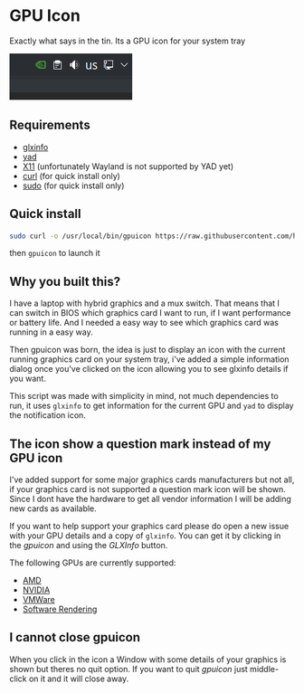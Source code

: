 # GPU Icon

Exactly what says in the tin. Its a GPU icon for your system tray

![](screenshot.png)

## Requirements

- [glxinfo](https://dri.freedesktop.org/wiki/glxinfo/)
- [yad](https://github.com/v1cont/yad)
- [X11](https://www.x.org/wiki/) (unfortunately Wayland is not supported by YAD yet)
- [curl](https://curl.se/) (for quick install only)
- [sudo](https://www.sudo.ws/) (for quick install only)

## Quick install

```sh
sudo curl -o /usr/local/bin/gpuicon https://raw.githubusercontent.com/h0m3/gpuicon/master/gpuicon; sudo chmod +x /usr/local/bin/gpuicon
```

then `gpuicon` to launch it

## Why you built this?

I have a laptop with hybrid graphics and a mux switch. That means that I can switch in BIOS which graphics card I want to run, if I want performance or battery life. And I needed a easy way to see which graphics card was running in a easy way.

Then gpuicon was born, the idea is just to display an icon with the current running graphics card on your system tray, i've added a simple information dialog once you've clicked on the icon allowing you to see glxinfo details if you want.

This script was made with simplicity in mind, not much dependencies to run, it uses `glxinfo` to get information for the current GPU and `yad` to display the notification icon.

## The icon show a question mark instead of my GPU icon

I've added support for some major graphics cards manufacturers but not all, if your graphics card is not supported a question mark icon will be shown. Since I dont have the hardware to get all vendor information I will be adding new cards as available.

If you want to help support your graphics card please do open a new issue with your GPU details and a copy of `glxinfo`. You can get it by clicking in the *gpuicon* and using the *GLXInfo* button.

The following GPUs are currently supported:
- [AMD](https://www.amd.com/)
- [NVIDIA](https://www.nvidia.com)
- [VMWare](https://www.vmware.com/)
- [Software Rendering](https://docs.mesa3d.org/drivers/llvmpipe.html)

## I cannot close gpuicon

When you click in the icon a Window with some details of your graphics is shown but theres no quit option. If you want to quit *gpuicon* just middle-click on it and it will close away.
